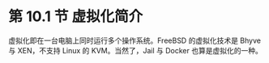 # 第 10.1 节 虚拟化简介

虚拟化即在一台电脑上同时运行多个操作系统。FreeBSD 的虚拟化技术是 Bhyve 与 XEN，不支持 Linux 的 KVM。当然了，Jail 与 Docker 也算是虚拟化的一种。
